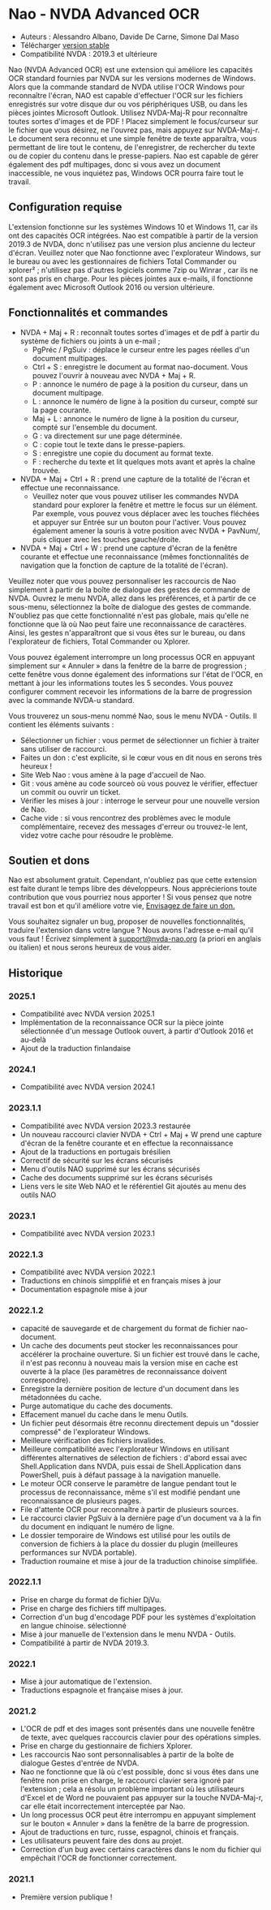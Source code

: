 # Nao - NVDA Advanced OCR

* Auteurs : Alessandro Albano, Davide De Carne, Simone Dal Maso
* Télécharger [version stable][1]
* Compatibilité NVDA : 2019.3 et ultérieure

Nao (NVDA Advanced OCR) est une extension qui améliore les capacités OCR standard fournies par NVDA sur les versions modernes de Windows.
Alors que la commande standard de NVDA utilise l'OCR Windows pour reconnaître l'écran, NAO est capable d'effectuer l'OCR sur les fichiers enregistrés sur votre disque dur ou vos périphériques USB, ou dans les pièces jointes Microsoft Outlook.
Utilisez NVDA-Maj-R pour reconnaître toutes sortes d'images et de PDF ! 
Placez simplement le focus/curseur sur le fichier que vous désirez, ne l'ouvrez pas, mais appuyez sur NVDA-Maj-r. 
Le document sera reconnu et une simple fenêtre de texte apparaîtra, vous permettant de lire tout le contenu, de l'enregistrer, de rechercher du texte ou de copier du contenu dans le presse-papiers.
Nao est capable de gérer également des pdf multipages, donc si vous avez un document inaccessible, ne vous inquiétez pas, Windows OCR pourra faire tout le travail.

## Configuration requise
L'extension fonctionne sur les systèmes Windows 10 et Windows 11, car ils ont des capacités OCR intégrées. 
Nao est compatible à partir de la version 2019.3 de NVDA, donc n'utilisez pas une version plus ancienne du lecteur d'écran.
Veuillez noter que Nao fonctionne avec l'explorateur Windows, sur le bureau ou avec les gestionnaires de fichiers Total Commander ou xplorer² ; n'utilisez pas d'autres logiciels comme 7zip ou Winrar , car ils ne sont pas pris en charge.
Pour les pièces jointes aux e-mails, il fonctionne également avec Microsoft Outlook 2016 ou version ultérieure.

## Fonctionnalités et commandes
* NVDA + Maj + R : reconnaît toutes sortes d'images et de pdf à partir du système de fichiers ou joints à un e-mail ;
  * PgPréc / PgSuiv : déplace le curseur entre les pages réelles d'un document multipages.
  * Ctrl + S : enregistre le document au format nao-document. Vous pouvez l'ouvrir à nouveau avec NVDA + Maj + R.
  * P : annonce le numéro de page à la position du curseur, dans un document multipage.
  * L : annonce le numéro de ligne à la position du curseur, compté sur la page courante.
  * Maj + L : annonce le numéro de ligne à la position du curseur, compté sur l'ensemble du document.
  * G : va directement sur une page déterminée.
  * C : copie tout le texte dans le presse-papiers.
  * S : enregistre une copie du document au format texte.
  * F : recherche du texte et lit quelques mots avant et après la chaîne trouvée.
* NVDA + Maj + Ctrl + R : prend une capture de la totalité de l'écran et effectue une reconnaissance.
  * Veuillez noter que vous pouvez utiliser les commandes NVDA standard pour explorer la fenêtre et mettre le focus sur un élément. Par exemple, vous pouvez vous déplacer avec les touches fléchées et appuyer sur Entrée sur un bouton pour l'activer. Vous pouvez également amener la souris à votre position avec NVDA + PavNum/, puis cliquer avec les touches gauche/droite.
* NVDA + Maj + Ctrl + W : prend une capture d'écran de la fenêtre courante et effectue une reconnaissance (mêmes fonctionnalités de navigation que la fonction de capture de la totalité de l'écran).

Veuillez noter que vous pouvez personnaliser les raccourcis de Nao simplement à partir de la boîte de dialogue des gestes de commande de NVDA. Ouvrez le menu NVDA, allez dans les préférences, et à partir de ce sous-menu, sélectionnez la boîte de dialogue des gestes de commande. N'oubliez pas que cette fonctionnalité n'est pas globale, mais qu'elle ne fonctionne que là où Nao peut faire une reconnaissance de caractères. Ainsi, les gestes n'apparaîtront que si vous êtes sur le bureau, ou dans l'explorateur de fichiers, Total Commander ou Xplorer.

Vous pouvez également interrompre un long processus OCR en appuyant simplement sur « Annuler » dans la fenêtre de la barre de progression ; cette fenêtre vous donne également des informations sur l'état de l'OCR, en mettant à jour les informations toutes les 5 secondes. Vous pouvez configurer comment recevoir les informations de la barre de progression avec la commande NVDA-u standard.

Vous trouverez un sous-menu nommé Nao, sous le menu NVDA - Outils. Il contient les éléments suivants :

* Sélectionner un fichier : vous permet de sélectionner un fichier à traiter sans utiliser de raccourci.
* Faites un don : c'est explicite, si le cœur vous en dit nous en serons très heureux !
* Site Web Nao : vous amène à la page d'accueil de Nao.
* Git : vous amène au code sourceò où vous pouvez le vérifier, effectuer un commit ou ouvrir un ticket.
* Vérifier les mises à jour : interroge le serveur pour une nouvelle version de Nao.
* Cache vide : si vous rencontrez des problèmes avec le module complémentaire, recevez des messages d'erreur ou trouvez-le lent, videz votre cache pour résoudre le problème.

## Soutien et dons
Nao est absolument gratuit. Cependant, n'oubliez pas que cette extension est faite durant le temps libre des développeurs.
Nous apprécierions toute contribution que vous pourriez nous apporter !
Si vous pensez que notre travail est bon et qu'il améliore votre vie, <a href="https://nvda-nao.org/donate">Envisagez de faire un don.</a>

Vous souhaitez signaler un bug, proposer de nouvelles fonctionnalités, traduire l'extension dans votre langue ? Nous avons l'adresse e-mail qu'il vous faut ! Écrivez simplement à support@nvda-nao.org (a priori en anglais ou italien) et nous serons heureux de vous aider.

## Historique
### 2025.1
* Compatibilité avec NVDA version 2025.1
* Implémentation de la reconnaissance OCR sur la pièce jointe sélectionnée d'un message Outlook ouvert, à partir d'Outlook 2016 et au-delà
* Ajout de la traduction finlandaise
### 2024.1
* Compatibilité avec NVDA version 2024.1
### 2023.1.1
* Compatibilité avec NVDA version 2023.3 restaurée
* Un nouveau raccourci clavier NVDA + Ctrl + Maj + W prend une capture d'écran de la fenêtre courante et en effectue la reconnaissance
* Ajout de la traductions en portugais brésilien
* Correctif de sécurité sur les écrans sécurisés
* Menu d'outils NAO supprimé sur les écrans sécurisés
* Cache des documents supprimé sur les écrans sécurisés
* Liens vers le site Web NAO et le référentiel Git ajoutés au menu des outils NAO
### 2023.1
* Compatibilité avec NVDA version 2023.1
### 2022.1.3
* Compatibilité avec NVDA version 2022.1
* Traductions en chinois simpplifié et en français mises à jour
* Documentation espagnole mise à jour
### 2022.1.2
* capacité de sauvegarde et de chargement du format de fichier nao-document.
* Un cache des documents peut stocker les reconnaissances pour accélérer la prochaine ouverture. Si un fichier est trouvé dans le cache, il n'est pas reconnu à nouveau mais la version mise en cache est ouverte à la place (les paramètres de reconnaissance doivent correspondre).
* Enregistre la dernière position de lecture d'un document dans les métadonnées du cache.
* Purge automatique du cache des documents.
* Effacement manuel du cache dans le menu Outils.
* Un fichier peut désormais être reconnu directement depuis un "dossier compressé" de l'explorateur Windows.
* Meilleure vérification des fichiers invalides.
* Meilleure compatibilité avec l'explorateur Windows en utilisant différentes alternatives de sélection de fichiers : d'abord essai avec Shell.Application dans NVDA, puis essai de Shell.Application dans PowerShell, puis à défaut passage à la navigation manuelle.
* Le moteur OCR conserve le paramètre de langue pendant tout le processus de reconnaissance, même s'il est modifié pendant une reconnaissance de plusieurs pages.
* File d'attente OCR pour reconnaître à partir de plusieurs sources.
* Le raccourci clavier PgSuiv à la dernière page d'un document va à la fin du document en indiquant le numéro de ligne.
* Le dossier temporaire de Windows est utilisé pour les outils de conversion de fichiers à la place du dossier du plugin (meilleures performances sur NVDA portable).
* Traduction roumaine et mise à jour de la traduction chinoise simplifiée.
### 2022.1.1
* Prise en charge du format de fichier DjVu.
* Prise en charge des fichiers tiff multipages.
* Correction d'un bug d'encodage PDF pour les systèmes d'exploitation en langue chinoise. sélectionné
* Mise à jour manuelle de l'extension dans le menu NVDA - Outils.
* Compatibilité à partir de NVDA 2019.3.
### 2022.1
* Mise à jour automatique de l'extension.
* Traductions espagnole et française mises à jour.
### 2021.2
* L'OCR de pdf et des images sont présentés dans une nouvelle fenêtre de texte, avec quelques raccourcis clavier pour des opérations simples.
* Prise en charge du gestionnaire de fichiers Xplorer.
* Les raccourcis Nao sont personnalisables à partir de la boîte de dialogue Gestes d'entrée de NVDA.
* Nao ne fonctionne que là où c'est possible, donc si vous êtes dans une fenêtre non prise en charge, le raccourci clavier sera ignoré par l'extension ; cela a résolu un problème important où les utilisateurs d'Excel et de Word ne pouvaient pas appuyer sur la touche NVDA-Maj-r, car elle était incorrectement interceptée par Nao.
* Un long processus OCR peut être interrompu en appuyant simplement sur le bouton « Annuler » dans la fenêtre de la barre de progression.
* Ajout de traductions en turc, russe, espagnol, chinois et français.
* Les utilisateurs peuvent faire des dons au projet.
* Correction d'un bug avec certains caractères dans le nom du fichier qui empêchait l'OCR de fonctionner correctement.
### 2021.1
* Première version publique !


[1]: https://nvda-nao.org/download
